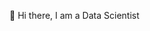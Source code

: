  👋 Hi there, I am a Data Scientist


<!---
SirWilliam254/SirWilliam254 is a ✨ special ✨ repository because its `README.md` (this file) appears on your GitHub profile.
You can click the Preview link to take a look at your changes.
--->
